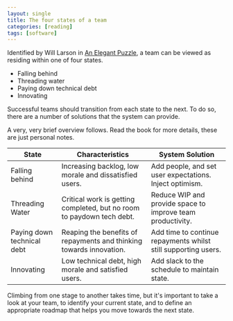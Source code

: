```yaml
---
layout: single
title: The four states of a team
categories: [reading]
tags: [software]
---
```


Identified by Will Larson in [An Elegant Puzzle](https://www.amazon.com/dp/1732265186), a team can be viewed as residing within one of four states.

* Falling behind
* Threading water
* Paying down technical debt
* Innovating

Successful teams should transition from each state to the next. To do so, there
are a number of solutions that the system can provide.

A very, very brief overview follows. Read the book for more details, these are
just personal notes.

| State | Characteristics | System Solution |
|-------|-----------------|-----------------|
|Falling behind |Increasing backlog, low morale and dissatisfied users.|Add people, and set user expectations. Inject optimism.|
|Threading Water |Critical work is getting completed, but no room to paydown tech debt.|Reduce WIP and provide space to improve team productivity.|
|Paying down technical debt |Reaping the benefits of repayments and thinking towards innovation.|Add time to continue repayments whilst still supporting users.|
|Innovating |Low technical debt, high morale and satisfied users.|Add slack to the schedule to maintain state.|

Climbing from one stage to another takes time, but it's important to take a look
at your team, to identify your current state, and to define an appropriate
roadmap that helps you move towards the next state.
